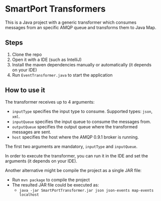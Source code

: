 # SmartPort Transformers
This is a Java project with a generic transformer which consumes messages from an specific AMQP queue and transforms them to Java Map.

## Steps

1. Clone the repo
2. Open it with a IDE (such as IntelliJ)
3. Install the maven dependencies manually or automatically (it depends on your IDE)
4. Run `EventTransformer.java` to start the application

## How to use it

The transformer receives up to 4 arguments:

- `inputType` specifies the input type to consume. Supported types: `json`, `xml`.
- `inputQueue` specifies the input queue to consume the messages from.
- `outputQueue` specifies the output queue where the transformed messages are sent.
- `host` specifies the host where the AMQP 0.9.1 broker is running.

The first two arguments are mandatory, `inputType` and `inputQueue`.

In order to execute the transformer, you can run it in the IDE and set the arguments (it depends on your IDE).

Another alternative might be compile the project as a single JAR file:
- Run `mvn package` to compile the project
- The resulted JAR file could be executed as:
     - `java -jar SmartPortTransformer.jar json json-events map-events localhost` 
